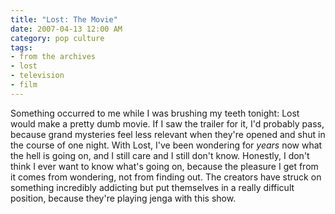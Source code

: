 ```yaml
---
title: "Lost: The Movie"
date: 2007-04-13 12:00 AM
category: pop culture
tags:
- from the archives
- lost
- television
- film
---
```


Something occurred to me while I was brushing my teeth tonight: Lost would make a pretty dumb movie. If I saw the trailer for it, I'd probably pass, because grand mysteries feel less relevant when they're opened and shut in the course of one night. With Lost, I've been wondering for _years_ now what the hell is going on, and I still care and I still don't know. Honestly, I don't think I ever want to know what's going on, because the pleasure I get from it comes from wondering, not from finding out. The creators have struck on something incredibly addicting but put themselves in a really difficult position, because they're playing jenga with this show.
